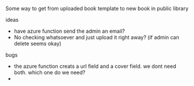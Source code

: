Some way to get from uploaded book template to new book in public library

ideas

- have azure function send the admin an email?
- No checking whatsoever and just upload it right away? (if admin can delete seems okay)


bugs

- the azure function creats a url field and a cover field. we dont need both. which one do we need?
- 